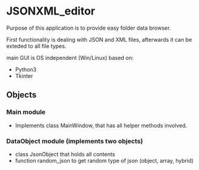 # JSONXML_editor

Purpose of this application is to provide easy folder data browser.

First functionality is dealing with JSON and XML files, afterwards it can be exteded to all file types.

main GUI is OS independent (Win/Linux) based on:

- Python3
- Tkinter

## Objects

### Main module

- Implements class MainWindow, that has all helper methods involved.

### DataObject module (implements two objects)


- class JsonObject that holds all contents
- function random_json to get random type of json (object, array, hybrid)

